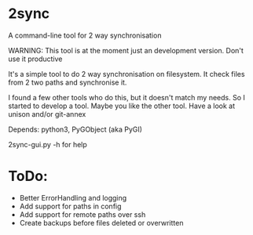2sync
=====

A command-line tool for 2 way synchronisation

WARNING: This tool is at the moment just an development version. Don't use it productive

It's a simple tool to do 2 way synchronisation on filesystem.
It check files from 2 two paths and synchronise it.

I found a few other tools who do this, but it doesn't match my needs. So I started to develop a tool.
Maybe you like the other tool. Have a look at unison and/or git-annex

Depends: python3, PyGObject (aka PyGI)

2sync-gui.py -h for help

ToDo:
===
- Better ErrorHandling and logging
- Add support for paths in config
- Add support for remote paths over ssh
- Create backups before files deleted or overwritten